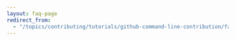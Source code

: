 ```yaml
---
layout: faq-page
redirect_from:
  - "/topics/contributing/tutorials/github-command-line-contribution/faqs/index"
---
```

